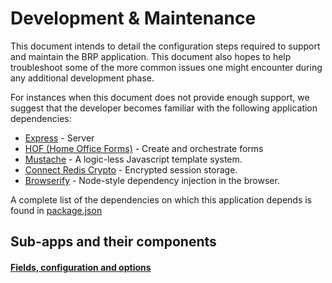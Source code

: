 # Development & Maintenance

This document intends to detail the configuration steps required to support and maintain the BRP application. This document also hopes to help troubleshoot some of the more common issues one might encounter during any additional development phase.

For instances when this document does not provide enough support, we suggest that the developer becomes familiar with the following application dependencies:

- [Express](https://www.npmjs.com/package/express) - Server
- [HOF (Home Office Forms)](https://www.npmjs.com/package/hmpo-form-wizard) - Create and orchestrate forms
- [Mustache](https://www.npmjs.com/package/mustache) - A logic-less Javascript template system.
- [Connect Redis Crypto](https://www.npmjs.com/package/connect-redis-crypto) - Encrypted session storage.
- [Browserify](https://www.npmjs.com/package/browserify) - Node-style dependency injection in the browser.

A complete list of the dependencies on which this application depends is found in [package.json](./package.json)

## Sub-apps and their components

#### [Fields, configuration and options](./development/fields.md)
